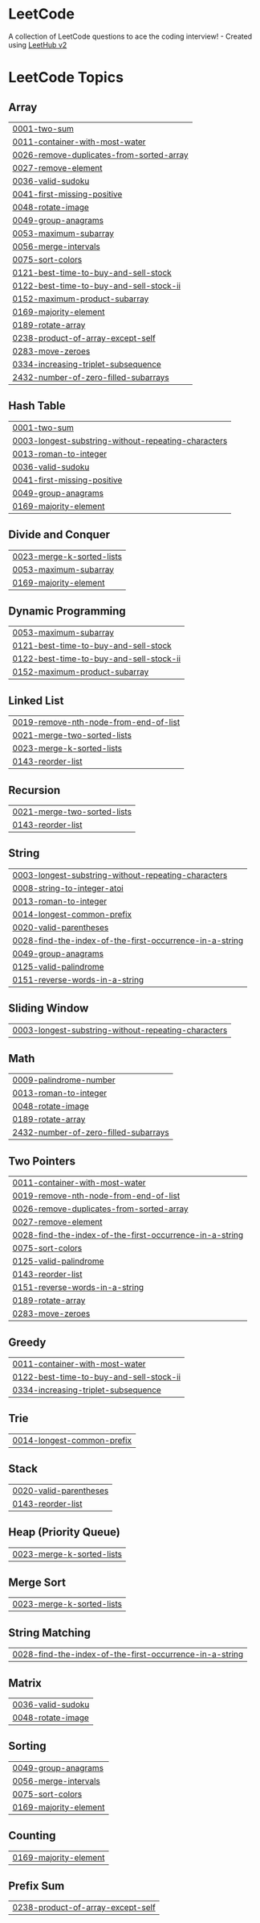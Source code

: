 # LeetCode
A collection of LeetCode questions to ace the coding interview! - Created using [LeetHub v2](https://github.com/arunbhardwaj/LeetHub-2.0)

<!---LeetCode Topics Start-->
# LeetCode Topics
## Array
|  |
| ------- |
| [0001-two-sum](https://github.com/prasadsheetal/LeetCode/tree/master/0001-two-sum) |
| [0011-container-with-most-water](https://github.com/prasadsheetal/LeetCode/tree/master/0011-container-with-most-water) |
| [0026-remove-duplicates-from-sorted-array](https://github.com/prasadsheetal/LeetCode/tree/master/0026-remove-duplicates-from-sorted-array) |
| [0027-remove-element](https://github.com/prasadsheetal/LeetCode/tree/master/0027-remove-element) |
| [0036-valid-sudoku](https://github.com/prasadsheetal/LeetCode/tree/master/0036-valid-sudoku) |
| [0041-first-missing-positive](https://github.com/prasadsheetal/LeetCode/tree/master/0041-first-missing-positive) |
| [0048-rotate-image](https://github.com/prasadsheetal/LeetCode/tree/master/0048-rotate-image) |
| [0049-group-anagrams](https://github.com/prasadsheetal/LeetCode/tree/master/0049-group-anagrams) |
| [0053-maximum-subarray](https://github.com/prasadsheetal/LeetCode/tree/master/0053-maximum-subarray) |
| [0056-merge-intervals](https://github.com/prasadsheetal/LeetCode/tree/master/0056-merge-intervals) |
| [0075-sort-colors](https://github.com/prasadsheetal/LeetCode/tree/master/0075-sort-colors) |
| [0121-best-time-to-buy-and-sell-stock](https://github.com/prasadsheetal/LeetCode/tree/master/0121-best-time-to-buy-and-sell-stock) |
| [0122-best-time-to-buy-and-sell-stock-ii](https://github.com/prasadsheetal/LeetCode/tree/master/0122-best-time-to-buy-and-sell-stock-ii) |
| [0152-maximum-product-subarray](https://github.com/prasadsheetal/LeetCode/tree/master/0152-maximum-product-subarray) |
| [0169-majority-element](https://github.com/prasadsheetal/LeetCode/tree/master/0169-majority-element) |
| [0189-rotate-array](https://github.com/prasadsheetal/LeetCode/tree/master/0189-rotate-array) |
| [0238-product-of-array-except-self](https://github.com/prasadsheetal/LeetCode/tree/master/0238-product-of-array-except-self) |
| [0283-move-zeroes](https://github.com/prasadsheetal/LeetCode/tree/master/0283-move-zeroes) |
| [0334-increasing-triplet-subsequence](https://github.com/prasadsheetal/LeetCode/tree/master/0334-increasing-triplet-subsequence) |
| [2432-number-of-zero-filled-subarrays](https://github.com/prasadsheetal/LeetCode/tree/master/2432-number-of-zero-filled-subarrays) |
## Hash Table
|  |
| ------- |
| [0001-two-sum](https://github.com/prasadsheetal/LeetCode/tree/master/0001-two-sum) |
| [0003-longest-substring-without-repeating-characters](https://github.com/prasadsheetal/LeetCode/tree/master/0003-longest-substring-without-repeating-characters) |
| [0013-roman-to-integer](https://github.com/prasadsheetal/LeetCode/tree/master/0013-roman-to-integer) |
| [0036-valid-sudoku](https://github.com/prasadsheetal/LeetCode/tree/master/0036-valid-sudoku) |
| [0041-first-missing-positive](https://github.com/prasadsheetal/LeetCode/tree/master/0041-first-missing-positive) |
| [0049-group-anagrams](https://github.com/prasadsheetal/LeetCode/tree/master/0049-group-anagrams) |
| [0169-majority-element](https://github.com/prasadsheetal/LeetCode/tree/master/0169-majority-element) |
## Divide and Conquer
|  |
| ------- |
| [0023-merge-k-sorted-lists](https://github.com/prasadsheetal/LeetCode/tree/master/0023-merge-k-sorted-lists) |
| [0053-maximum-subarray](https://github.com/prasadsheetal/LeetCode/tree/master/0053-maximum-subarray) |
| [0169-majority-element](https://github.com/prasadsheetal/LeetCode/tree/master/0169-majority-element) |
## Dynamic Programming
|  |
| ------- |
| [0053-maximum-subarray](https://github.com/prasadsheetal/LeetCode/tree/master/0053-maximum-subarray) |
| [0121-best-time-to-buy-and-sell-stock](https://github.com/prasadsheetal/LeetCode/tree/master/0121-best-time-to-buy-and-sell-stock) |
| [0122-best-time-to-buy-and-sell-stock-ii](https://github.com/prasadsheetal/LeetCode/tree/master/0122-best-time-to-buy-and-sell-stock-ii) |
| [0152-maximum-product-subarray](https://github.com/prasadsheetal/LeetCode/tree/master/0152-maximum-product-subarray) |
## Linked List
|  |
| ------- |
| [0019-remove-nth-node-from-end-of-list](https://github.com/prasadsheetal/LeetCode/tree/master/0019-remove-nth-node-from-end-of-list) |
| [0021-merge-two-sorted-lists](https://github.com/prasadsheetal/LeetCode/tree/master/0021-merge-two-sorted-lists) |
| [0023-merge-k-sorted-lists](https://github.com/prasadsheetal/LeetCode/tree/master/0023-merge-k-sorted-lists) |
| [0143-reorder-list](https://github.com/prasadsheetal/LeetCode/tree/master/0143-reorder-list) |
## Recursion
|  |
| ------- |
| [0021-merge-two-sorted-lists](https://github.com/prasadsheetal/LeetCode/tree/master/0021-merge-two-sorted-lists) |
| [0143-reorder-list](https://github.com/prasadsheetal/LeetCode/tree/master/0143-reorder-list) |
## String
|  |
| ------- |
| [0003-longest-substring-without-repeating-characters](https://github.com/prasadsheetal/LeetCode/tree/master/0003-longest-substring-without-repeating-characters) |
| [0008-string-to-integer-atoi](https://github.com/prasadsheetal/LeetCode/tree/master/0008-string-to-integer-atoi) |
| [0013-roman-to-integer](https://github.com/prasadsheetal/LeetCode/tree/master/0013-roman-to-integer) |
| [0014-longest-common-prefix](https://github.com/prasadsheetal/LeetCode/tree/master/0014-longest-common-prefix) |
| [0020-valid-parentheses](https://github.com/prasadsheetal/LeetCode/tree/master/0020-valid-parentheses) |
| [0028-find-the-index-of-the-first-occurrence-in-a-string](https://github.com/prasadsheetal/LeetCode/tree/master/0028-find-the-index-of-the-first-occurrence-in-a-string) |
| [0049-group-anagrams](https://github.com/prasadsheetal/LeetCode/tree/master/0049-group-anagrams) |
| [0125-valid-palindrome](https://github.com/prasadsheetal/LeetCode/tree/master/0125-valid-palindrome) |
| [0151-reverse-words-in-a-string](https://github.com/prasadsheetal/LeetCode/tree/master/0151-reverse-words-in-a-string) |
## Sliding Window
|  |
| ------- |
| [0003-longest-substring-without-repeating-characters](https://github.com/prasadsheetal/LeetCode/tree/master/0003-longest-substring-without-repeating-characters) |
## Math
|  |
| ------- |
| [0009-palindrome-number](https://github.com/prasadsheetal/LeetCode/tree/master/0009-palindrome-number) |
| [0013-roman-to-integer](https://github.com/prasadsheetal/LeetCode/tree/master/0013-roman-to-integer) |
| [0048-rotate-image](https://github.com/prasadsheetal/LeetCode/tree/master/0048-rotate-image) |
| [0189-rotate-array](https://github.com/prasadsheetal/LeetCode/tree/master/0189-rotate-array) |
| [2432-number-of-zero-filled-subarrays](https://github.com/prasadsheetal/LeetCode/tree/master/2432-number-of-zero-filled-subarrays) |
## Two Pointers
|  |
| ------- |
| [0011-container-with-most-water](https://github.com/prasadsheetal/LeetCode/tree/master/0011-container-with-most-water) |
| [0019-remove-nth-node-from-end-of-list](https://github.com/prasadsheetal/LeetCode/tree/master/0019-remove-nth-node-from-end-of-list) |
| [0026-remove-duplicates-from-sorted-array](https://github.com/prasadsheetal/LeetCode/tree/master/0026-remove-duplicates-from-sorted-array) |
| [0027-remove-element](https://github.com/prasadsheetal/LeetCode/tree/master/0027-remove-element) |
| [0028-find-the-index-of-the-first-occurrence-in-a-string](https://github.com/prasadsheetal/LeetCode/tree/master/0028-find-the-index-of-the-first-occurrence-in-a-string) |
| [0075-sort-colors](https://github.com/prasadsheetal/LeetCode/tree/master/0075-sort-colors) |
| [0125-valid-palindrome](https://github.com/prasadsheetal/LeetCode/tree/master/0125-valid-palindrome) |
| [0143-reorder-list](https://github.com/prasadsheetal/LeetCode/tree/master/0143-reorder-list) |
| [0151-reverse-words-in-a-string](https://github.com/prasadsheetal/LeetCode/tree/master/0151-reverse-words-in-a-string) |
| [0189-rotate-array](https://github.com/prasadsheetal/LeetCode/tree/master/0189-rotate-array) |
| [0283-move-zeroes](https://github.com/prasadsheetal/LeetCode/tree/master/0283-move-zeroes) |
## Greedy
|  |
| ------- |
| [0011-container-with-most-water](https://github.com/prasadsheetal/LeetCode/tree/master/0011-container-with-most-water) |
| [0122-best-time-to-buy-and-sell-stock-ii](https://github.com/prasadsheetal/LeetCode/tree/master/0122-best-time-to-buy-and-sell-stock-ii) |
| [0334-increasing-triplet-subsequence](https://github.com/prasadsheetal/LeetCode/tree/master/0334-increasing-triplet-subsequence) |
## Trie
|  |
| ------- |
| [0014-longest-common-prefix](https://github.com/prasadsheetal/LeetCode/tree/master/0014-longest-common-prefix) |
## Stack
|  |
| ------- |
| [0020-valid-parentheses](https://github.com/prasadsheetal/LeetCode/tree/master/0020-valid-parentheses) |
| [0143-reorder-list](https://github.com/prasadsheetal/LeetCode/tree/master/0143-reorder-list) |
## Heap (Priority Queue)
|  |
| ------- |
| [0023-merge-k-sorted-lists](https://github.com/prasadsheetal/LeetCode/tree/master/0023-merge-k-sorted-lists) |
## Merge Sort
|  |
| ------- |
| [0023-merge-k-sorted-lists](https://github.com/prasadsheetal/LeetCode/tree/master/0023-merge-k-sorted-lists) |
## String Matching
|  |
| ------- |
| [0028-find-the-index-of-the-first-occurrence-in-a-string](https://github.com/prasadsheetal/LeetCode/tree/master/0028-find-the-index-of-the-first-occurrence-in-a-string) |
## Matrix
|  |
| ------- |
| [0036-valid-sudoku](https://github.com/prasadsheetal/LeetCode/tree/master/0036-valid-sudoku) |
| [0048-rotate-image](https://github.com/prasadsheetal/LeetCode/tree/master/0048-rotate-image) |
## Sorting
|  |
| ------- |
| [0049-group-anagrams](https://github.com/prasadsheetal/LeetCode/tree/master/0049-group-anagrams) |
| [0056-merge-intervals](https://github.com/prasadsheetal/LeetCode/tree/master/0056-merge-intervals) |
| [0075-sort-colors](https://github.com/prasadsheetal/LeetCode/tree/master/0075-sort-colors) |
| [0169-majority-element](https://github.com/prasadsheetal/LeetCode/tree/master/0169-majority-element) |
## Counting
|  |
| ------- |
| [0169-majority-element](https://github.com/prasadsheetal/LeetCode/tree/master/0169-majority-element) |
## Prefix Sum
|  |
| ------- |
| [0238-product-of-array-except-self](https://github.com/prasadsheetal/LeetCode/tree/master/0238-product-of-array-except-self) |
<!---LeetCode Topics End-->